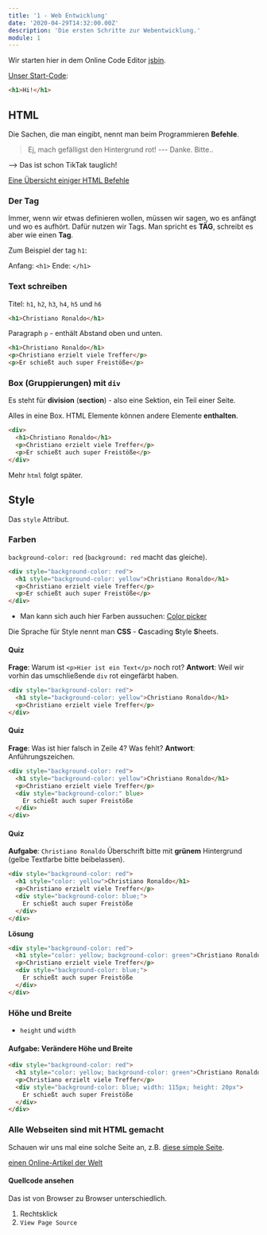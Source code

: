 ```yaml
---
title: '1 - Web Entwicklung'
date: '2020-04-29T14:32:00.00Z'
description: 'Die ersten Schritte zur Webentwicklung.'
module: 1
---
```


Wir starten hier in dem Online Code Editor [jsbin](https://jsbin.com/).

[Unser Start-Code](https://jsbin.com/kopinop/1/edit?html,output):

```html
<h1>Hi!</h1>
```

## HTML

Die Sachen, die man eingibt, nennt man beim Programmieren **Befehle**.

> Ej, mach gefälligst den Hintergrund rot! --- Danke.
> Bitte..

--> Das ist schon TikTak tauglich!

[Eine Übersicht einiger HTML Befehle](https://www.html-seminar.de/befehlsuebersicht.htm)

### Der Tag

Immer, wenn wir etwas definieren wollen, müssen wir sagen, wo es anfängt und wo es aufhört. Dafür nutzen wir Tags. Man spricht es **TÄG**, schreibt es aber wie einen **Tag**.

Zum Beispiel der tag `h1`:

Anfang: `<h1>`
Ende: `</h1>`

### Text schreiben

Titel: `h1`, `h2`, `h3`, `h4`, `h5` und `h6`

```html
<h1>Christiano Ronaldo</h1>
```

Paragraph `p` - enthält Abstand oben und unten.

```html
<h1>Christiano Ronaldo</h1>
<p>Christiano erzielt viele Treffer</p>
<p>Er schießt auch super Freistöße</p>
```

### Box (Gruppierungen) mit `div`

Es steht für **division** (**section**) - also eine Sektion, ein Teil einer Seite.

Alles in eine Box. HTML Elemente können andere Elemente **enthalten**.

```html
<div>
  <h1>Christiano Ronaldo</h1>
  <p>Christiano erzielt viele Treffer</p>
  <p>Er schießt auch super Freistöße</p>
</div>
```

Mehr `html` folgt später.

## Style

Das `style` Attribut.

### Farben

`background-color: red` (`background: red` macht das gleiche).

```html
<div style="background-color: red">
  <h1 style="background-color: yellow">Christiano Ronaldo</h1>
  <p>Christiano erzielt viele Treffer</p>
  <p>Er schießt auch super Freistöße</p>
</div>
```

- Man kann sich auch hier Farben aussuchen: [Color picker](https://www.w3schools.com/colors/colors_picker.asp)

Die Sprache für Style nennt man **CSS** - **C**ascading **S**tyle **S**heets.

#### Quiz

**Frage**: Warum ist `<p>Hier ist ein Text</p>` noch rot?
**Antwort**: Weil wir vorhin das umschließende `div` rot eingefärbt haben.

```html
<div style="background-color: red">
  <h1 style="background-color: yellow">Christiano Ronaldo</h1>
  <p>Christiano erzielt viele Treffer</p>
</div>
```

#### Quiz

**Frage**: Was ist hier falsch in Zeile 4? Was fehlt?
**Antwort**: Anführungszeichen.

```html {4}
<div style="background-color: red">
  <h1 style="background-color: yellow">Christiano Ronaldo</h1>
  <p>Christiano erzielt viele Treffer</p>
  <div style="background-color:" blue>
    Er schießt auch super Freistöße
  </div>
</div>
```

#### Quiz

**Aufgabe**: `Christiano Ronaldo` Überschrift bitte mit **grünem** Hintergrund (gelbe Textfarbe bitte beibelassen).

```html {2}
<div style="background-color: red">
  <h1 style="color: yellow">Christiano Ronaldo</h1>
  <p>Christiano erzielt viele Treffer</p>
  <div style="background-color: blue;">
    Er schießt auch super Freistöße
  </div>
</div>
```

**Lösung**

```html {2}
<div style="background-color: red">
  <h1 style="color: yellow; background-color: green">Christiano Ronaldo</h1>
  <p>Christiano erzielt viele Treffer</p>
  <div style="background-color: blue;">
    Er schießt auch super Freistöße
  </div>
</div>
```

### Höhe und Breite

- `height` und `width`

#### Aufgabe: Verändere Höhe und Breite

```html {2}
<div style="background-color: red">
  <h1 style="color: yellow; background-color: green">Christiano Ronaldo</h1>
  <p>Christiano erzielt viele Treffer</p>
  <div style="background-color: blue; width: 115px; height: 20px">
    Er schießt auch super Freistöße
  </div>
</div>
```

### Alle Webseiten sind mit HTML gemacht

Schauen wir uns mal eine solche Seite an, z.B. [diese simple Seite](http://beispiel.de/).

[einen Online-Artikel der Welt](https://www.welt.de/regionales/hamburg/article206837251/Corona-Hamburg-Maskenpflicht-und-ueber-4200-Infizierte-alle-Infos.html)

#### Quellcode ansehen

Das ist von Browser zu Browser unterschiedlich.

1. Rechtsklick
2. `View Page Source`
